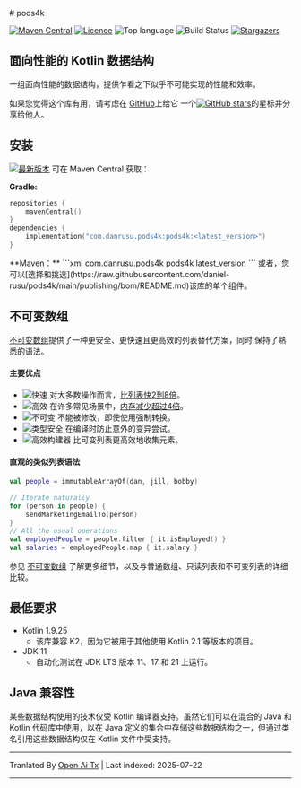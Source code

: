 <translate-content># pods4k

[![Maven Central][maven-central-badge]][maven-central-url]
[![Licence][license-badge]][license-url]
![Top language][top-language-badge]
![Build Status][build-status-badge]
[![Stargazers][stars-badge]][stars-url]

## 面向性能的 Kotlin 数据结构

一组面向性能的数据结构，提供乍看之下似乎不可能实现的性能和效率。

如果您觉得这个库有用，请考虑在
[GitHub](https://github.com/daniel-rusu/pods4k)上给它
一个[![GitHub stars](https://img.shields.io/github/stars/daniel-rusu/pods4k?label=Star)](https://github.com/daniel-rusu/pods4k)的星标并分享给他人。

## 安装

[![最新版本][latest-version-shield]][maven-central-url] 可在 Maven Central 获取：

**Gradle:**


```kotlin
repositories {
    mavenCentral()
}
dependencies {
    implementation("com.danrusu.pods4k:pods4k:<latest_version>")
}
```
<translate-content>
**Maven：**
</translate-content>
```xml

<dependency>
    <groupId>com.danrusu.pods4k</groupId>
    <artifactId>pods4k</artifactId>
    <version>latest_version</version>
</dependency>
```
或者，您可以[选择和挑选](https://raw.githubusercontent.com/daniel-rusu/pods4k/main/publishing/bom/README.md)该库的单个组件。

## 不可变数组

[不可变数组](https://raw.githubusercontent.com/daniel-rusu/pods4k/main/immutable-arrays/README.md)提供了一种更安全、更快速且更高效的列表替代方案，同时
保持了熟悉的语法。

#### 主要优点

* ![快速][fast-shield] 对大多数操作而言，[比列表快2到8倍](https://raw.githubusercontent.com/daniel-rusu/pods4k/main/immutable-arrays/BENCHMARKS.md)。
* ![高效][efficient-shield] 在许多常见场景中，[内存减少超过4倍](https://raw.githubusercontent.com/daniel-rusu/pods4k/main/immutable-arrays/README.md#-efficiency)。
* ![不可变][immutable-shield] 不能被修改，即使使用强制转换。
* ![类型安全][type-safe-shield] 在编译时防止意外的变异尝试。
* ![高效构建器][efficient-builders-shield] 比可变列表更高效地收集元素。

#### 直观的类似列表语法



```kotlin
val people = immutableArrayOf(dan, jill, bobby)

// Iterate naturally
for (person in people) {
    sendMarketingEmailTo(person)
}
// All the usual operations
val employedPeople = people.filter { it.isEmployed() }
val salaries = employedPeople.map { it.salary }
```
参见 [不可变数组](https://raw.githubusercontent.com/daniel-rusu/pods4k/main/immutable-arrays/README.md) 了解更多细节，以及与普通数组、只读列表和不可变列表的详细比较。

## 最低要求

* Kotlin 1.9.25
    * 该库兼容 K2，因为它被用于其他使用 Kotlin 2.1 等版本的项目。
* JDK 11
    * 自动化测试在 JDK LTS 版本 11、17 和 21 上运行。

## Java 兼容性

某些数据结构使用的技术仅受 Kotlin 编译器支持。虽然它们可以在混合的 Java 和 Kotlin 代码库中使用，以在 Java 定义的集合中存储这些数据结构之一，但通过类名引用这些数据结构仅在 Kotlin 文件中受支持。


[maven-central-badge]: https://img.shields.io/badge/dynamic/json?url=https%3A%2F%2Fraw.githubusercontent.com%2Fdaniel-rusu%2Fpods4k%2Frefs%2Fheads%2Fmain%2Flatest_version.json&query=version&style=for-the-badge&label=maven-central&color=orange

[license-badge]: https://img.shields.io/github/license/daniel-rusu/pods4k?style=for-the-badge

[top-language-badge]: https://img.shields.io/github/languages/top/daniel-rusu/pods4k?style=for-the-badge

[build-status-badge]: https://img.shields.io/github/actions/workflow/status/daniel-rusu/pods4k/ci.yml?style=for-the-badge&label=CI

[stars-badge]: https://img.shields.io/github/stars/daniel-rusu/pods4k?style=for-the-badge


[fast-shield]: https://img.shields.io/badge/Blazing_Fast-blue

[efficient-shield]: https://img.shields.io/badge/Memory_Efficient-blue

[immutable-shield]: https://img.shields.io/badge/True_Immutability-blue

[type-safe-shield]: https://img.shields.io/badge/Type_Safety-blue

[efficient-builders-shield]: https://img.shields.io/badge/Efficient_Builders-blue

[github-stars-shield]: https://img.shields.io/github/stars/daniel-rusu/pods4k?label=Star

[latest-version-shield]: https://img.shields.io/badge/dynamic/json?url=https%3A%2F%2Fraw.githubusercontent.com%2Fdaniel-rusu%2Fpods4k%2Frefs%2Fheads%2Fmain%2Flatest_version.json&query=version&label=Latest%20Version&color=orange


[stars-url]: https://github.com/daniel-rusu/pods4k/stargazers

[maven-central-url]: https://central.sonatype.com/artifact/com.danrusu.pods4k/pods4k

[license-url]: https://github.com/daniel-rusu/pods4k/blob/main/LICENSE





---

Tranlated By [Open Ai Tx](https://github.com/OpenAiTx/OpenAiTx) | Last indexed: 2025-07-22

---